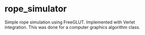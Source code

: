 # rope_simulator
Simple rope simulation using FreeGLUT. Implemented with Verlet integration. This was done for a computer graphics algorithm class.

